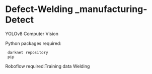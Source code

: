 # Defect-Welding _manufacturing-Detect
YOLOv8 Computer Vision

Python packages required:

     darknet repository
     pip 
Roboflow required:Training data Welding


   
